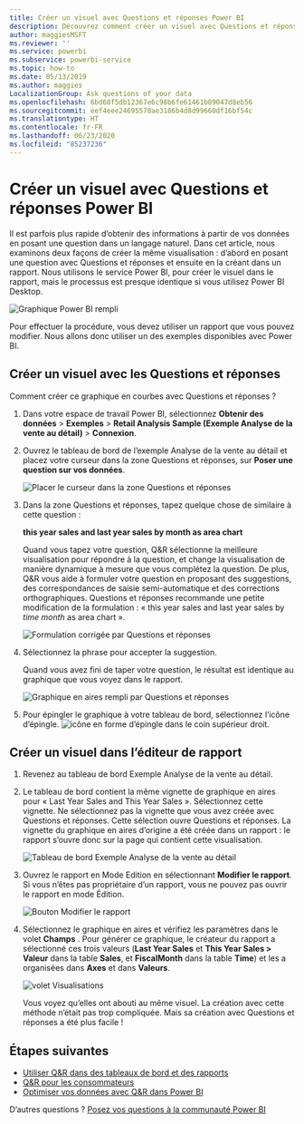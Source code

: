 ```yaml
---
title: Créer un visuel avec Questions et réponses Power BI
description: Découvrez comment créer un visuel avec Questions et réponses dans le service Power BI en utilisant l’exemple Analyse de la vente au détail
author: maggiesMSFT
ms.reviewer: ''
ms.service: powerbi
ms.subservice: powerbi-service
ms.topic: how-to
ms.date: 05/13/2019
ms.author: maggies
LocalizationGroup: Ask questions of your data
ms.openlocfilehash: 6bd68f5db12367e6c98b6fe61461b89047d8eb56
ms.sourcegitcommit: eef4eee24695570ae3186b4d8d99660df16bf54c
ms.translationtype: HT
ms.contentlocale: fr-FR
ms.lasthandoff: 06/23/2020
ms.locfileid: "85237236"
---
```

# <a name="create-a-visual-with-power-bi-qa"></a>Créer un visuel avec Questions et réponses Power BI

Il est parfois plus rapide d’obtenir des informations à partir de vos données en posant une question dans un langage naturel.  Dans cet article, nous examinons deux façons de créer la même visualisation : d’abord en posant une question avec Questions et réponses et ensuite en la créant dans un rapport. Nous utilisons le service Power BI, pour créer le visuel dans le rapport, mais le processus est presque identique si vous utilisez Power BI Desktop.

![Graphique Power BI rempli](media/power-bi-visualization-introduction-to-q-and-a/power-bi-qna-create-visual.png)

Pour effectuer la procédure, vous devez utiliser un rapport que vous pouvez modifier. Nous allons donc utiliser un des exemples disponibles avec Power BI.

## <a name="create-a-visual-with-qa"></a>Créer un visuel avec les Questions et réponses

Comment créer ce graphique en courbes avec Questions et réponses ?

1. Dans votre espace de travail Power BI, sélectionnez **Obtenir des données** \> **Exemples** \> **Retail Analysis Sample (Exemple Analyse de la vente au détail)**  > **Connexion**.

1. Ouvrez le tableau de bord de l’exemple Analyse de la vente au détail et placez votre curseur dans la zone Questions et réponses, sur **Poser une question sur vos données**.

    ![Placer le curseur dans la zone Questions et réponses](media/power-bi-visualization-introduction-to-q-and-a/power-bi-qna-cursor-in-qna-box.png)

2. Dans la zone Questions et réponses, tapez quelque chose de similaire à cette question :
   
    **this year sales and last year sales by month as area chart**
   
    Quand vous tapez votre question, Q&R sélectionne la meilleure visualisation pour répondre à la question, et change la visualisation de manière dynamique à mesure que vous complétez la question. De plus, Q&R vous aide à formuler votre question en proposant des suggestions, des correspondances de saisie semi-automatique et des corrections orthographiques. Questions et réponses recommande une petite modification de la formulation : « this year sales and last year sales by *time month* as area chart ».  

    ![Formulation corrigée par Questions et réponses](media/power-bi-visualization-introduction-to-q-and-a/power-bi-qna-corrected-create-filled-chart.png)

4. Sélectionnez la phrase pour accepter la suggestion. 
   
   Quand vous avez fini de taper votre question, le résultat est identique au graphique que vous voyez dans le rapport.
   
   ![Graphique en aires rempli par Questions et réponses](media/power-bi-visualization-introduction-to-q-and-a/power-bi-qna-create-filled-chart.png)

4. Pour épingler le graphique à votre tableau de bord, sélectionnez l’icône d’épingle. ![icône en forme d’épingle](media/power-bi-visualization-introduction-to-q-and-a/pinnooutline.png) dans le coin supérieur droit.

## <a name="create-a-visual-in-the-report-editor"></a>Créer un visuel dans l’éditeur de rapport

1. Revenez au tableau de bord Exemple Analyse de la vente au détail.
   
2. Le tableau de bord contient la même vignette de graphique en aires pour « Last Year Sales and This Year Sales ».  Sélectionnez cette vignette. Ne sélectionnez pas la vignette que vous avez créée avec Questions et réponses. Cette sélection ouvre Questions et réponses. La vignette du graphique en aires d’origine a été créée dans un rapport : le rapport s’ouvre donc sur la page qui contient cette visualisation.

    ![Tableau de bord Exemple Analyse de la vente au détail](media/power-bi-visualization-introduction-to-q-and-a/power-bi-dashboard.png)

1. Ouvrez le rapport en Mode Edition en sélectionnant **Modifier le rapport**.  Si vous n’êtes pas propriétaire d’un rapport, vous ne pouvez pas ouvrir le rapport en mode Édition.
   
    ![Bouton Modifier le rapport](media/power-bi-visualization-introduction-to-q-and-a/power-bi-edit-report.png)
4. Sélectionnez le graphique en aires et vérifiez les paramètres dans le volet **Champs** .  Pour générer ce graphique, le créateur du rapport a sélectionné ces trois valeurs (**Last Year Sales** et **This Year Sales > Valeur** dans la table **Sales**, et **FiscalMonth** dans la table **Time**) et les a organisées dans **Axes** et dans **Valeurs**.
   
    ![volet Visualisations](media/power-bi-visualization-introduction-to-q-and-a/gnatutorial_3-new.png)

    Vous voyez qu’elles ont abouti au même visuel. La création avec cette méthode n’était pas trop compliquée. Mais sa création avec Questions et réponses a été plus facile !

## <a name="next-steps"></a>Étapes suivantes

- [Utiliser Q&R dans des tableaux de bord et des rapports](power-bi-tutorial-q-and-a.md)  
- [Q&R pour les consommateurs](../consumer/end-user-q-and-a.md)
- [Optimiser vos données avec Q&R dans Power BI](service-prepare-data-for-q-and-a.md)

D’autres questions ? [Posez vos questions à la communauté Power BI](https://community.powerbi.com/)
